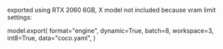 exported using RTX 2060 6GB, X model not included because vram limit
settings:

model.export(
        format="engine",
        dynamic=True,
        batch=8,
        workspace=3,
        int8=True,
        data="coco.yaml",
    )